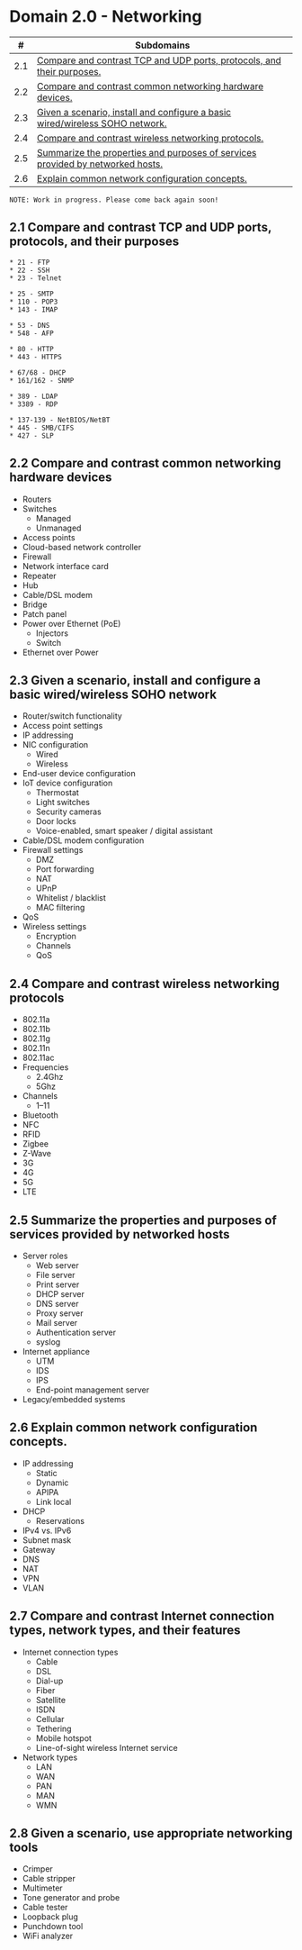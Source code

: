 # Domain 2.0 - Networking

| # | Subdomains   | 
|---|---|
|2.1 | [Compare and contrast TCP and UDP ports, protocols, and their purposes.](https://github.com/erich-tech/A_Plus/tree/main/Core_1-Domain_1#11-given-a-scenario-install-and-configure-laptop-hardware-and-components) |
|2.2 | [Compare and contrast common networking hardware devices.](https://github.com/erich-tech/A_Plus/tree/main/Core_1-Domain_1#12-given-a-scenario-install-components-within-the-display-of-a-laptop) |
|2.3 | [Given a scenario, install and configure a basic wired/wireless SOHO network.](https://github.com/erich-tech/A_Plus/tree/main/Core_1-Domain_1#13-given-a-scenario-use-appropriate-laptop-features) |
|2.4 | [Compare and contrast wireless networking protocols.](https://github.com/erich-tech/A_Plus/tree/main/Core_1-Domain_1#14-compare-and-contrast-characteristics-of-various-types-of-other-mobile-devices) |
|2.5 | [Summarize the properties and purposes of services provided by networked hosts.](https://github.com/erich-tech/A_Plus/tree/main/Core_1-Domain_1#15-given-a-scenario-connect-and-configure-accessories-and-ports-of-other-mobile-devices) |
|2.6 | [Explain common network configuration concepts.](https://github.com/erich-tech/A_Plus/tree/main/Core_1-Domain_1#16-given-a-scenario-configure-basic-mobile-device-network-connectivity-and-application-support) |


```
NOTE: Work in progress. Please come back again soon! 
```
## 2.1 Compare and contrast TCP and UDP ports, protocols, and their purposes

~~~~
* 21 - FTP
* 22 - SSH
* 23 - Telnet
~~~~ 
~~~
* 25 - SMTP
* 110 - POP3
* 143 - IMAP
~~~
~~~
* 53 - DNS
* 548 - AFP
~~~
~~~
* 80 - HTTP
* 443 - HTTPS
~~~
~~~
* 67/68 - DHCP
* 161/162 - SNMP
~~~
~~~
* 389 - LDAP
* 3389 - RDP
~~~
~~~
* 137-139 - NetBIOS/NetBT
* 445 - SMB/CIFS
* 427 - SLP
~~~

## 2.2 Compare and contrast common networking hardware devices
* Routers
* Switches
	* Managed
	* Unmanaged
* Access points
* Cloud-based network controller
* Firewall
* Network interface card
* Repeater
* Hub
* Cable/DSL modem
* Bridge
* Patch panel
* Power over Ethernet (PoE)
	* Injectors
	* Switch
* Ethernet over Power
## 2.3 Given a scenario, install and configure a basic wired/wireless SOHO network
* Router/switch functionality
* Access point settings
* IP addressing
* NIC configuration
	* Wired
	* Wireless
* End-user device configuration
* IoT device configuration
	* Thermostat
	* Light switches
	* Security cameras
	* Door locks
	* Voice-enabled, smart speaker / digital assistant
* Cable/DSL modem configuration
* Firewall settings
	* DMZ
	* Port forwarding
	* NAT
	* UPnP
	* Whitelist / blacklist
	* MAC filtering
* QoS
* Wireless settings
	* Encryption
	* Channels
	* QoS
## 2.4 Compare and contrast wireless networking protocols
* 802.11a
* 802.11b
* 802.11g
* 802.11n
* 802.11ac
* Frequencies
	* 2.4Ghz
	* 5Ghz
* Channels
	* 1–11
* Bluetooth
* NFC
* RFID
* Zigbee
* Z-Wave
* 3G
* 4G
* 5G
* LTE

## 2.5 Summarize the properties and purposes of services provided by networked hosts
* Server roles
	* Web server
	* File server
	* Print server
	* DHCP server
	* DNS server
	* Proxy server
	* Mail server
	* Authentication server
	* syslog
* Internet appliance
	* UTM
	* IDS
	* IPS
	* End-point management server
* Legacy/embedded systems
## 2.6 Explain common network configuration concepts.
* IP addressing
	* Static
	* Dynamic
	* APIPA
	* Link local
* DHCP
	* Reservations
* IPv4 vs. IPv6
* Subnet mask
* Gateway
* DNS
* NAT
* VPN
* VLAN

## 2.7 Compare and contrast Internet connection types, network types, and their features
* Internet connection types
	* Cable
	* DSL
	* Dial-up
	* Fiber
	* Satellite
	* ISDN
	* Cellular
	* Tethering
	* Mobile hotspot
	* Line-of-sight wireless Internet service
* Network types
	* LAN
	* WAN
	* PAN
	* MAN
	* WMN

## 2.8 Given a scenario, use appropriate networking tools
* Crimper
* Cable stripper
* Multimeter
* Tone generator and probe
* Cable tester
* Loopback plug
* Punchdown tool
* WiFi analyzer
